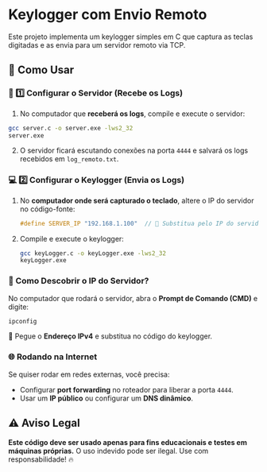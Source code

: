 # Keylogger com Envio Remoto

Este projeto implementa um keylogger simples em C que captura as teclas digitadas e as envia para um servidor remoto via TCP.

## 🚀 Como Usar

### 📡 1️⃣ Configurar o Servidor (Recebe os Logs)
1. No computador que **receberá os logs**, compile e execute o servidor:

```bash
gcc server.c -o server.exe -lws2_32
server.exe
```

2. O servidor ficará escutando conexões na porta `4444` e salvará os logs recebidos em `log_remoto.txt`.

### 💻 2️⃣ Configurar o Keylogger (Envia os Logs)
1. No **computador onde será capturado o teclado**, altere o IP do servidor no código-fonte:
   ```c
   #define SERVER_IP "192.168.1.100"  // 🛑 Substitua pelo IP do servidor
   ```
2. Compile e execute o keylogger:
   ```bash
   gcc keyLogger.c -o keyLogger.exe -lws2_32
   keyLogger.exe
   ```

### 📍 Como Descobrir o IP do Servidor?
No computador que rodará o servidor, abra o **Prompt de Comando (CMD)** e digite:
```cmd
ipconfig
```

🔹 Pegue o **Endereço IPv4** e substitua no código do keylogger.

### 🌐 Rodando na Internet
Se quiser rodar em redes externas, você precisa:
- Configurar **port forwarding** no roteador para liberar a porta `4444`.
- Usar um **IP público** ou configurar um **DNS dinâmico**.

## ⚠️ Aviso Legal
**Este código deve ser usado apenas para fins educacionais e testes em máquinas próprias.** O uso indevido pode ser ilegal. Use com responsabilidade! 🔥
